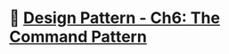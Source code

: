 # :notebook_with_decorative_cover: [Design Pattern - Ch6: The Command Pattern](https://zealous-open-f6a.notion.site/Design-Pattern-Ch6-The-Command-Pattern-c2d94efc2b22488684819b6e33738819?pvs=4)
